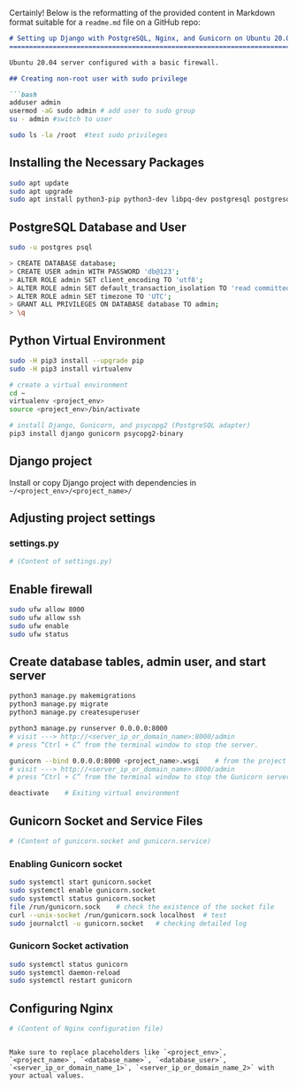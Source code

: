 Certainly! Below is the reformatting of the provided content in Markdown format suitable for a `readme.md` file on a GitHub repo:

```markdown
# Setting up Django with PostgreSQL, Nginx, and Gunicorn on Ubuntu 20.04
=========================================================================

Ubuntu 20.04 server configured with a basic firewall.

## Creating non-root user with sudo privilege

```bash
adduser admin
usermod -aG sudo admin # add user to sudo group
su - admin #switch to user

sudo ls -la /root  #test sudo privileges
```

## Installing the Necessary Packages

```bash
sudo apt update
sudo apt upgrade
sudo apt install python3-pip python3-dev libpq-dev postgresql postgresql-contrib nginx curl
```

## PostgreSQL Database and User

```bash
sudo -u postgres psql

> CREATE DATABASE database;
> CREATE USER admin WITH PASSWORD 'db@123';
> ALTER ROLE admin SET client_encoding TO 'utf8';
> ALTER ROLE admin SET default_transaction_isolation TO 'read committed';
> ALTER ROLE admin SET timezone TO 'UTC';
> GRANT ALL PRIVILEGES ON DATABASE database TO admin;
> \q
```

## Python Virtual Environment

```bash
sudo -H pip3 install --upgrade pip
sudo -H pip3 install virtualenv

# create a virtual environment
cd ~
virtualenv <project_env>
source <project_env>/bin/activate

# install Django, Gunicorn, and psycopg2 (PostgreSQL adapter)
pip3 install django gunicorn psycopg2-binary
```

## Django project

Install or copy Django project with dependencies in `~/<project_env>/<project_name>/`

## Adjusting project settings

### settings.py

```python
# (Content of settings.py)
```

## Enable firewall

```bash
sudo ufw allow 8000
sudo ufw allow ssh
sudo ufw enable
sudo ufw status
```

## Create database tables, admin user, and start server

```bash
python3 manage.py makemigrations
python3 manage.py migrate
python3 manage.py createsuperuser

python3 manage.py runserver 0.0.0.0:8000
# visit ---> http://<server_ip_or_domain_name>:8000/admin
# press “Ctrl + C” from the terminal window to stop the server.

gunicorn --bind 0.0.0.0:8000 <project_name>.wsgi    # from the project folder
# visit ---> http://<server_ip_or_domain_name>:8000/admin
# press “Ctrl + C” from the terminal window to stop the Gunicorn server.

deactivate    # Exiting virtual environment
```

## Gunicorn Socket and Service Files

```bash
# (Content of gunicorn.socket and gunicorn.service)
```

### Enabling Gunicorn socket

```bash
sudo systemctl start gunicorn.socket
sudo systemctl enable gunicorn.socket
sudo systemctl status gunicorn.socket
file /run/gunicorn.sock    # check the existence of the socket file
curl --unix-socket /run/gunicorn.sock localhost  # test
sudo journalctl -u gunicorn.socket   # checking detailed log
```

### Gunicorn Socket activation

```bash
sudo systemctl status gunicorn
sudo systemctl daemon-reload
sudo systemctl restart gunicorn
```

## Configuring Nginx

```bash
# (Content of Nginx configuration file)
```
```

Make sure to replace placeholders like `<project_env>`, `<project_name>`, `<database_name>`, `<database_user>`, `<server_ip_or_domain_name_1>`, `<server_ip_or_domain_name_2>` with your actual values.
